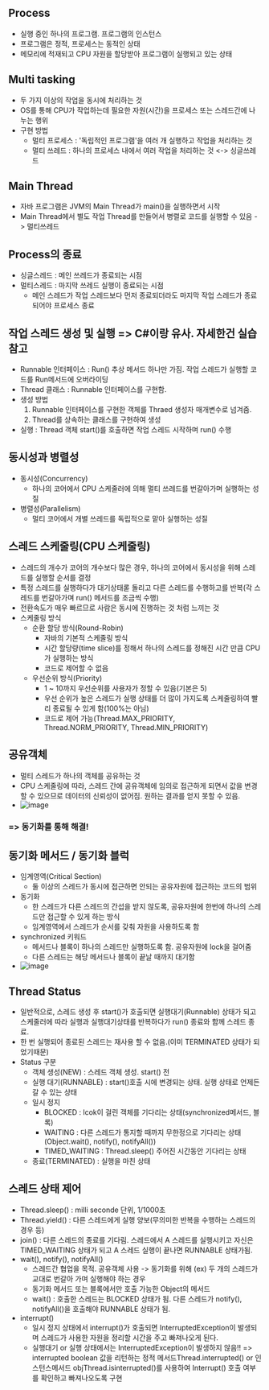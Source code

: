 ## Process
  * 실행 중인 하나의 프로그램. 프로그램의 인스턴스
  * 프로그램은 정적, 프로세스는 동적인 상태
  * 메모리에 적재되고 CPU 자원을 할당받아 프로그램이 실행되고 있는 상태

## Multi tasking
  * 두 가지 이상의 작업을 동시에 처리하는 것
  * OS를 통해 CPU가 작업하는데 필요한 자원(시간)을 프로세스 또는 스레드간에 나누는 행위
  * 구현 방법
    - 멀티 프로세스 : '독립적인 프로그램'을 여러 개 실행하고 작업을 처리하는 것
    - 멀티 쓰레드 : 하나의 프로세스 내에서 여러 작업을 처리하는 것 <-> 싱글쓰레드

## Main Thread
 * 자바 프로그램은 JVM의 Main Thread가 main()을 실행하면서 시작
 * Main Thread에서 별도 작업 Thread를 만들어서 병렬로 코드를 실행할 수 있음 -> 멀티쓰레드

## Process의 종료
  * 싱글스레드 : 메인 쓰레드가 종료되는 시점
  * 멀티스레드 : 마지막 쓰레드 실행이 종료되는 시점
    - 메인 스레드가 작업 스레드보다 먼저 종료되더라도 마지막 작업 스레드가 종료되어야 프로세스 종료

## 작업 스레드 생성 및 실행 => C#이랑 유사. 자세한건 실습 참고
  * Runnable 인터페이스 : Run() 추상 메서드 하나만 가짐. 작업 스레드가 실행할 코드를 Run메서드에 오버라이딩
  * Thread 클래스 : Runnable 인터페이스를 구현함.
  * 생성 방법
    1. Runnable 인터페이스를 구현한 객체를 Thraed 생성자 매개변수로 넘겨줌.
    2. Thread를 상속하는 클래스를 구현하여 생성
  * 실행 : Thread 객체 start()를 호출하면 작업 스레드 시작하며 run() 수행

## 동시성과 병렬성
  * 동시성(Concurrency)
    - 하나의 코어에서 CPU 스케줄러에 의해 멀티 쓰레드를 번갈아가며 실행하는 성질
  * 병렬성(Parallelism)
    - 멀티 코어에서 개별 쓰레드를 독립적으로 맡아 실행하는 성질

## 스레드 스케줄링(CPU 스케줄링)
  * 스레드의 개수가 코어의 개수보다 많은 경우, 하나의 코어에서 동시성을 위해 스레드를 실행할 순서를 결정
  * 특정 스레드를 실행하다가 대기상태롣 돌리고 다른 스레드를 수행하고를 반복(각 스레드를 번갈아가며 run() 메서드를 조금씩 수행)
  * 전환속도가 매우 빠르므로 사람은 동시에 진행하는 것 처럼 느끼는 것
  * 스케줄링 방식
    - 순환 할당 방식(Round-Robin)
      - 자바의 기본적 스케줄링 방식
      - 시간 할당량(time slice)를 정해서 하나의 스레드를 정해진 시간 만큼 CPU가 실행하는 방식
      - 코드로 제어할 수 없음
    - 우선순위 방식(Priority)
      - 1 ~ 10까지 우선순위를 사용자가 정할 수 있음(기본은 5)
      - 우선 순위가 높은 스레드가 실행 상태를 더 많이 가지도록 스케줄링하여 빨리 종료될 수 있게 함(100%는 아님)
      - 코드로 제어 가능(Thread.MAX_PRIORITY, Thread.NORM_PRIORITY, Thread.MIN_PRIORITY)

## 공유객체
  * 멀티 스레드가 하나의 객체를 공유하는 것
  * CPU 스케줄링에 따라, 스레드 간에 공유객체에 임의로 접근하게 되면서 값을 변경할 수 있으므로 데이터의 신뢰성이 없어짐. 원하는 결과를 얻지 못할 수 있음.
  * ![image](https://user-images.githubusercontent.com/102529294/172100001-9c83a824-34de-4eb0-94ea-9fc845df70b6.png)
    
  ### => 동기화를 통해 해결!

## 동기화 메서드 / 동기화 블럭
  * 임계영역(Critical Section)
    - 둘 이상의 스레드가 동시에 접근하면 안되는 공유자원에 접근하는 코드의 범위
  * 동기화
    - 한 스레드가 다른 스레드의 간섭을 받지 않도록, 공유자원에 한번에 하나의 스레드만 접근할 수 있게 하는 방식
    - 임계영역에서 스레드가 순서를 갖춰 자원을 사용하도록 함
  * synchronized 키워드
    - 메서드나 블록이 하나의 스레드만 실행하도록 함. 공유자원에 lock을 걸어줌
    - 다른 스레드는 해당 메서드나 블록이 끝날 때까지 대기함
  * ![image](https://user-images.githubusercontent.com/102529294/172100127-cbea7c87-4f96-4178-93da-dcdd0acc8a30.png)
  
## Thread Status
  * 일반적으로, 스레드 생성 후 start()가 호출되면 실행대기(Runnable) 상태가 되고 스케줄러에 따라 실행과 실행대기상태를 반복하다가 run() 종료와 함께 스레드 종료.
  * 한 번 실행되어 종료된 스레드는 재사용 할 수 없음.(이미 TERMINATED 상태가 되었기때문)
  * Status 구분
    - 객체 생성(NEW) : 스레드 객체 생성. start() 전
    - 실행 대기(RUNNABLE) : start()호출 시에 변경되는 상태. 실행 상태로 언제든 갈 수 있는 상태
    - 일시 정지
      - BLOCKED : lcok이 걸린 객체를 기다리는 상태(synchronized메서드, 블록)
      - WAITING : 다른 스레드가 통지할 때까지 무한정으로 기다리는 상태(Object.wait(), notify(), notifyAll())
      - TIMED_WAITING : Thread.sleep() 주어진 시간동안 기다리는 상태
    - 종료(TERMINATED) : 실행을 마친 상태

## 스레드 상태 제어
  * Thread.sleep() : milli seconde 단위, 1/1000초
  * Thread.yield() : 다른 스레드에게 실행 양보(무의미한 반복을 수행하는 스레드의 경우 등)
  * join() : 다른 스레드의 종료를 기다림. 스레드에서 A 스레드를 실행시키고 자신은 TIMED_WAITING 상태가 되고 A 스레드 실행이 끝나면 RUNNABLE 상태가됨.
  * wait(), notify(), notifyAll()
    - 스레드간 협업을 목적. 공유객체 사용 -> 동기화를 위해 (ex) 두 개의 스레드가 교대로 번갈아 가며 실행해야 하는 경우
    - 동기화 메서드 또는 블록에서만 호출 가능한 Object의 메서드
    - wait() : 호출한 스레드는 BLOCKED 상태가 됨. 다른 스레드가 notify(), notifyAll()을 호출해야 RUNNABLE 상태가 됨.
  * interrupt()
    - 일시 정지 상태에서 interrupt()가 호출되면 InterruptedException이 발생되며 스레드가 사용한 자원을 정리할 시간을 주고 빠져나오게 된다.
    - 실행대기 or 실행 상태에서는 InterruptedException이 발생하지 않음!! => interrupted boolean 값을 리턴하는 정적 메서드Thread.interrupted() or 인스턴스메서드 objThread.isinterrupted()를 사용하여 Interrupt() 호출 여부를 확인하고 빠져나오도록 구현

